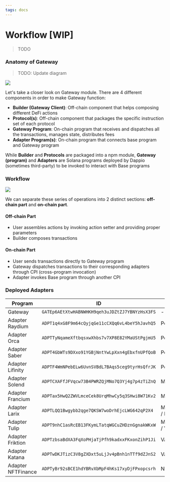 ```yaml
---
tags: docs
---
```


# Workflow [WIP]

> TODO

### Anatomy of Gateway

> TODO: Update diagram

![](https://hackmd.io/_uploads/Skbcueoyi.jpg)

Let's take a closer look on Gateway module. There are 4 different components in order to make Gateway function:
  - **Builder (Gateway Client)**: Off-chain component that helps composing different DeFi actions
  - **Protocol(s)**: Off-chain component that packages the specific instruction set of each protocol
  - **Gateway Program**: On-chain program that receives and dispatches all the transactions, manages state, distributes fees
  - **Adapter Program(s)**: On-chain program that connects base program and Gateway program

While **Builder** and **Protocols** are packaged into a npm module, **Gateway (program)** and **Adapters** are Solana programs deployed by Dappio (sometimes third-party) to be invoked to interact with Base programs

### Workflow

![](https://hackmd.io/_uploads/rkZ6gRbSo.png)

We can separate these series of operations into 2 distinct sections: **off-chain part** and **on-chain part**.

#### Off-chain Part

- User assembles actions by invoking action setter and providing proper parameters
- Builder composes transactions

#### On-chain Part

- User sends transactions directly to Gateway program
- Gateway dispatches transactions to their corresponding adapters through CPI (cross-program invocation)
- Adapter invokes Base program through another CPI

### Deployed Adapters

| Program | ID | Type |
| - | - | - |
| Gateway | `GATEp6AEtXtwHABNWHKH9qeh3uJDZtZJ7YBNYzHsX3FS` | - |
| Adapter Raydium | `ADPT1q4xG8F9m64cQyjqGe11cCXQq6vL4beY5hJavhQ5` | Pool / Farm |
| Adapter Orca | `ADPTTyNqameXftbqsxwXhbs7v7XP8E82YMaUStPgjmU5` | Pool / Farm |
| Adapter Saber | `ADPT4GbWTs9DXxo91YGBjNntYwLpXxn4gEbxfnUPfQoB` | Pool / Farm |
| Adapter Lifinity | `ADPTF4WmNPebELw6UvnSVBdL7BAqs5ceg9tyrHsQfrJK` | Pool |
| Adapter Solend | `ADPTCXAFfJFVqcw73B4PWRZQjMNo7Q3Yj4g7p4zTiZnQ` | MoneyMarket |
| Adapter Francium | `ADPTax5HwQ2ZWVLmceCek8UrqMhwCy5q3SHwi8W71Kv2` | MoneyMarket |
| Adapter Larix | `ADPTLQQ1Bwgybb2qge7QKSW7woDrhEjcLWG642qP2X4` | MoneyMarket / Farm |
| Adapter Tulip | `ADPT9nhC1asRcEB13FKymLTatqWGCuZHDznGgnakWKxW` | MoneyMarket / Vault |
| Adapter Friktion | `ADPTzbsaBdXA3FqXoPHjaTjPfh9kadxxFKxonZihP1Ji` | Vault |
| Adapter Katana | `ADPTwDKJTizC3V8gZXDxt5uLjJv4pBnh1nTTf9dZJnS2` | Vault |
| Adapter NFTFinance | `ADPTyBr92sBCE1hdYBRvXbMpF4hKs17xyDjFPxopcsrh` | NFTFinance |
